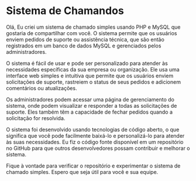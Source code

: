 # Sistema  de Chamandos
Olá,
Eu criei um sistema de chamado simples usando PHP e MySQL que gostaria de compartilhar com você. O sistema permite que os usuários enviem pedidos de suporte ou assistência técnica, que são então registrados em um banco de dados MySQL e gerenciados pelos administradores.

O sistema é fácil de usar e pode ser personalizado para atender às necessidades específicas da sua empresa ou organização. Ele usa uma interface web simples e intuitiva que permite que os usuários enviem solicitações de suporte, rastreiem o status de seus pedidos e adicionem comentários ou atualizações.

Os administradores podem acessar uma página de gerenciamento do sistema, onde podem visualizar e responder a todas as solicitações de suporte. Eles também têm a capacidade de fechar pedidos quando a solicitação for resolvida.

O sistema foi desenvolvido usando tecnologias de código aberto, o que significa que você pode facilmente baixá-lo e personalizá-lo para atender às suas necessidades. Eu fiz o código fonte disponível em um repositório no GitHub para que outros desenvolvedores possam contribuir e melhorar o sistema.

Fique à vontade para verificar o repositório e experimentar o sistema de chamado simples. Espero que seja útil para você e sua equipe.




